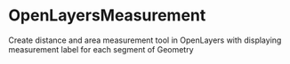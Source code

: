 # OpenLayersMeasurement
Create distance and area measurement tool in OpenLayers with displaying measurement label for each segment of Geometry
